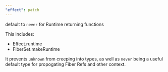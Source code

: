 ```yaml
---
"effect": patch
---
```


default to `never` for Runtime returning functions

This includes:

- Effect.runtime
- FiberSet.makeRuntime

It prevents `unknown` from creeping into types, as well as `never` being a
useful default type for propogating Fiber Refs and other context.
